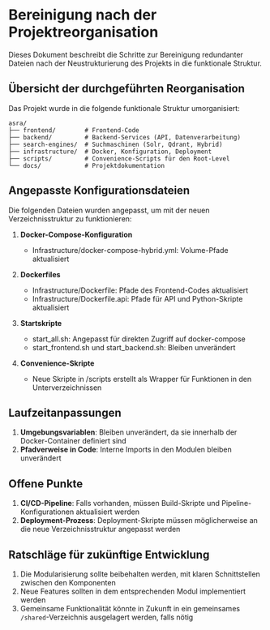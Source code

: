 # Bereinigung nach der Projektreorganisation

Dieses Dokument beschreibt die Schritte zur Bereinigung redundanter Dateien nach der Neustrukturierung des Projekts in die funktionale Struktur.

## Übersicht der durchgeführten Reorganisation

Das Projekt wurde in die folgende funktionale Struktur umorganisiert:

```
asra/
├── frontend/        # Frontend-Code
├── backend/         # Backend-Services (API, Datenverarbeitung)
├── search-engines/  # Suchmaschinen (Solr, Qdrant, Hybrid)
├── infrastructure/  # Docker, Konfiguration, Deployment
├── scripts/         # Convenience-Scripts für den Root-Level
└── docs/            # Projektdokumentation
```

## Angepasste Konfigurationsdateien

Die folgenden Dateien wurden angepasst, um mit der neuen Verzeichnisstruktur zu funktionieren:

1. **Docker-Compose-Konfiguration**
   - Infrastructure/docker-compose-hybrid.yml: Volume-Pfade aktualisiert

2. **Dockerfiles**
   - Infrastructure/Dockerfile: Pfade des Frontend-Codes aktualisiert
   - Infrastructure/Dockerfile.api: Pfade für API und Python-Skripte aktualisiert

3. **Startskripte**
   - start_all.sh: Angepasst für direkten Zugriff auf docker-compose
   - start_frontend.sh und start_backend.sh: Bleiben unverändert

4. **Convenience-Skripte**
   - Neue Skripte in /scripts erstellt als Wrapper für Funktionen in den Unterverzeichnissen

## Laufzeitanpassungen

1. **Umgebungsvariablen**: Bleiben unverändert, da sie innerhalb der Docker-Container definiert sind
2. **Pfadverweise in Code**: Interne Imports in den Modulen bleiben unverändert

## Offene Punkte

1. **CI/CD-Pipeline**: Falls vorhanden, müssen Build-Skripte und Pipeline-Konfigurationen aktualisiert werden
2. **Deployment-Prozess**: Deployment-Skripte müssen möglicherweise an die neue Verzeichnisstruktur angepasst werden

## Ratschläge für zukünftige Entwicklung

1. Die Modularisierung sollte beibehalten werden, mit klaren Schnittstellen zwischen den Komponenten
2. Neue Features sollten in dem entsprechenden Modul implementiert werden
3. Gemeinsame Funktionalität könnte in Zukunft in ein gemeinsames `/shared`-Verzeichnis ausgelagert werden, falls nötig

